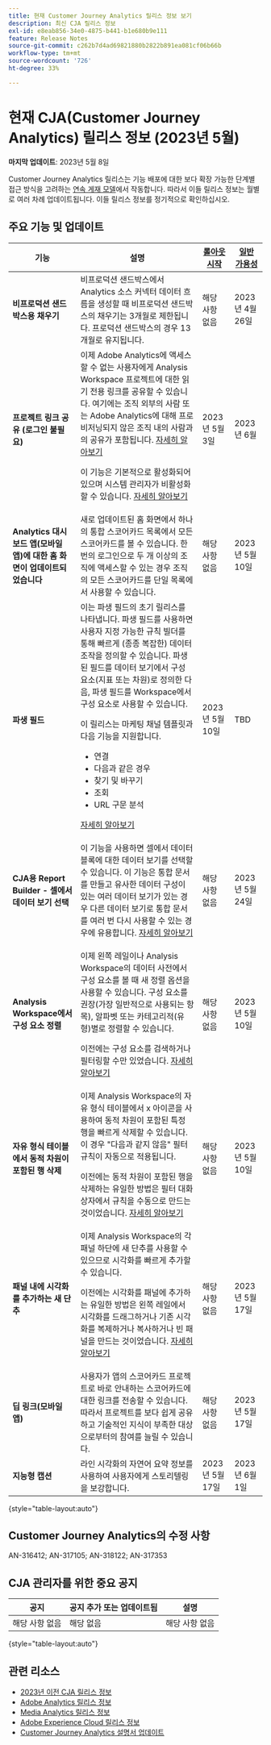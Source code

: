 ```yaml
---
title: 현재 Customer Journey Analytics 릴리스 정보 보기
description: 최신 CJA 릴리스 정보
exl-id: e8eab856-34e0-4875-b441-b1e680b9e111
feature: Release Notes
source-git-commit: c262b7d4ad69821880b2822b891ea081cf06b66b
workflow-type: tm+mt
source-wordcount: '726'
ht-degree: 33%

---
```


# 현재 CJA(Customer Journey Analytics) 릴리스 정보 (2023년 5월)

**마지막 업데이트**: 2023년 5월 8일

Customer Journey Analytics 릴리스는 기능 배포에 대한 보다 확장 가능한 단계별 접근 방식을 고려하는 [연속 게재 모델](releases.md)에서 작동합니다. 따라서 이들 릴리스 정보는 월별로 여러 차례 업데이트됩니다. 이들 릴리스 정보를 정기적으로 확인하십시오.

## 주요 기능 및 업데이트

| 기능 | 설명 | [롤아웃 시작](releases.md) | [일반 가용성](releases.md) |
| ----------- | ---------- | ------- | ---- |
| **비프로덕션 샌드박스용 채우기** | 비프로덕션 샌드박스에서 Analytics 소스 커넥터 데이터 흐름을 생성할 때 비프로덕션 샌드박스의 채우기는 3개월로 제한됩니다. 프로덕션 샌드박스의 경우 13개월로 유지됩니다. | 해당 사항 없음 | 2023년 4월 26일 |
| **프로젝트 링크 공유 (로그인 불필요)** | 이제 Adobe Analytics에 액세스할 수 없는 사용자에게 Analysis Workspace 프로젝트에 대한 읽기 전용 링크를 공유할 수 있습니다. 여기에는 조직 외부의 사람 또는 Adobe Analytics에 대해 프로비저닝되지 않은 조직 내의 사람과의 공유가 포함됩니다. [자세히 알아보기](https://experienceleague.adobe.com/docs/analytics/analyze/analysis-workspace/curate-share/share-projects.html?lang=en#share-public-link) <p>이 기능은 기본적으로 활성화되어 있으며 시스템 관리자가 비활성화할 수 있습니다. [자세히 알아보기](https://experienceleague.adobe.com/docs/analytics/analyze/analysis-workspace/user-preferences.html?lang=en#company-preferences)</p> | 2023년 5월 3일 | 2023년 6월 |
| **Analytics 대시보드 앱(모바일 앱)에 대한 홈 화면이 업데이트되었습니다** | 새로 업데이트된 홈 화면에서 하나의 통합 스코어카드 목록에서 모든 스코어카드를 볼 수 있습니다.  한 번의 로그인으로 두 개 이상의 조직에 액세스할 수 있는 경우 조직의 모든 스코어카드를 단일 목록에서 사용할 수 있습니다. | 해당 사항 없음 | 2023년 5월 10일 |
| **파생 필드** | 이는 파생 필드의 초기 릴리스를 나타냅니다. 파생 필드를 사용하면 사용자 지정 가능한 규칙 빌더를 통해 빠르게 (종종 복잡한) 데이터 조작을 정의할 수 있습니다. 파생된 필드를 데이터 보기에서 구성 요소(지표 또는 차원)로 정의한 다음, 파생 필드를 Workspace에서 구성 요소로 사용할 수 있습니다.<p>이 릴리스는 마케팅 채널 템플릿과 다음 기능을 지원합니다.</p><ul><li>연결</li><li>다음과 같은 경우</li><li>찾기 및 바꾸기</li><li>조회</li><li>URL 구문 분석</li></ul> <p>[자세히 알아보기](https://experienceleague.adobe.com/docs/analytics-platform/using/cja-dataviews/derived-fields.html)</p> | 2023년 5월 10일 | TBD |
| **CJA용 Report Builder - 셀에서 데이터 보기 선택** | 이 기능을 사용하면 셀에서 데이터 블록에 대한 데이터 보기를 선택할 수 있습니다. 이 기능은 통합 문서를 만들고 유사한 데이터 구성이 있는 여러 데이터 보기가 있는 경우 다른 데이터 보기로 통합 문서를 여러 번 다시 사용할 수 있는 경우에 유용합니다. [자세히 알아보기](https://experienceleague.adobe.com/docs/analytics-platform/using/cja-reportbuilder/select-data-view.html) | 해당 사항 없음 | 2023년 5월 24일 |
| **Analysis Workspace에서 구성 요소 정렬** | <p>이제 왼쪽 레일이나 Analysis Workspace의 데이터 사전에서 구성 요소를 볼 때 새 정렬 옵션을 사용할 수 있습니다. 구성 요소를 권장(가장 일반적으로 사용되는 항목), 알파벳 또는 카테고리적(유형)별로 정렬할 수 있습니다.</p><p>이전에는 구성 요소를 검색하거나 필터링할 수만 있었습니다. [자세히 알아보기](/help/components/overview.md)</p> | 해당 사항 없음 | 2023년 5월 10일 |
| **자유 형식 테이블에서 동적 차원이 포함된 행 삭제** | 이제 Analysis Workspace의 자유 형식 테이블에서 x 아이콘을 사용하여 동적 차원이 포함된 특정 행을 빠르게 삭제할 수 있습니다. 이 경우 &quot;다음과 같지 않음&quot; 필터 규칙이 자동으로 적용됩니다.<p>이전에는 동적 차원이 포함된 행을 삭제하는 유일한 방법은 필터 대화 상자에서 규칙을 수동으로 만드는 것이었습니다. [자세히 알아보기](/help/analysis-workspace/visualizations/freeform-table/filter-and-sort.md)</p> | 해당 사항 없음 | 2023년 5월 10일 |
| **패널 내에 시각화를 추가하는 새 단추** | 이제 Analysis Workspace의 각 패널 하단에 새 단추를 사용할 수 있으므로 시각화를 빠르게 추가할 수 있습니다. <p>이전에는 시각화를 패널에 추가하는 유일한 방법은 왼쪽 레일에서 시각화를 드래그하거나 기존 시각화를 복제하거나 복사하거나 빈 패널을 만드는 것이었습니다. [자세히 알아보기](/help/analysis-workspace/visualizations/freeform-analysis-visualizations.md)</p> | 해당 사항 없음 | 2023년 5월 17일 |
| **딥 링크(모바일 앱)** | 사용자가 앱의 스코어카드 프로젝트로 바로 안내하는 스코어카드에 대한 링크를 전송할 수 있습니다. 따라서 프로젝트를 보다 쉽게 공유하고 기술적인 지식이 부족한 대상으로부터의 참여를 늘릴 수 있습니다. | 해당 사항 없음 | 2023년 5월 17일 |
| **지능형 캡션** | 라인 시각화의 자연어 요약 정보를 사용하여 사용자에게 스토리텔링을 보강합니다. | 2023년 5월 17일 | 2023년 6월 1일 |

{style="table-layout:auto"}

## Customer Journey Analytics의 수정 사항

AN-316412; AN-317105; AN-318122; AN-317353

## CJA 관리자를 위한 중요 공지

| 공지 | 공지 추가 또는 업데이트됨 | 설명 |
| --- | --- | --- |
| 해당 사항 없음 | 해당 없음 | 해당 사항 없음 |

{style="table-layout:auto"}

## 관련 리소스

* [2023년 이전 CJA 릴리스 정보](/help/release-notes/2023.md)
* [Adobe Analytics 릴리스 정보](https://experienceleague.adobe.com/docs/analytics/release-notes/latest.html?lang=ko)
* [Media Analytics 릴리스 정보](https://experienceleague.adobe.com/docs/media-analytics/using/additional-resources/release-notes.html)
* [Adobe Experience Cloud 릴리스 정보](https://experienceleague.adobe.com/docs/release-notes/experience-cloud/current.html)
* [Customer Journey Analytics 설명서 업데이트](/help/release-notes/doc-changes.md)
